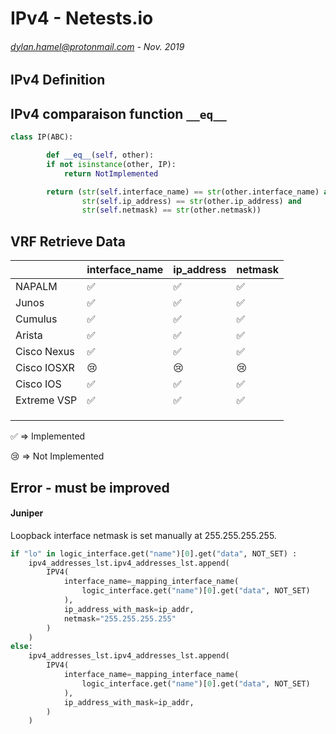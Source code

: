 # IPv4 - Netests.io
###### <dylan.hamel@protonmail.com> - Nov. 2019


## IPv4 Definition





## IPv4 comparaison function `__eq__`



```python
class IP(ABC):

		def __eq__(self, other):
        if not isinstance(other, IP):
            return NotImplemented

        return (str(self.interface_name) == str(other.interface_name) and
                str(self.ip_address) == str(other.ip_address) and
                str(self.netmask) == str(other.netmask))
```




## VRF Retrieve Data

|             | interface_name     | ip_address         | netmask            |
| ----------- | ------------------ | ------------------ | ------------------ |
| NAPALM      | :white_check_mark: | :white_check_mark: | :white_check_mark: |
| Junos       | :white_check_mark: | :white_check_mark: | :white_check_mark: |
| Cumulus     | :white_check_mark: | :white_check_mark: | :white_check_mark: |
| Arista      | :white_check_mark: | :white_check_mark: | :white_check_mark: |
| Cisco Nexus | :white_check_mark: | :white_check_mark: | :white_check_mark: |
| Cisco IOSXR | :cry:              | :cry:              | :cry:              |
| Cisco IOS   | :white_check_mark: | :white_check_mark: | :white_check_mark: |
| Extreme VSP | :white_check_mark: | :white_check_mark: | :white_check_mark: |
|             |                    |                    |                    |
|             |                    |                    |                    |
|             |                    |                    |                    |

:white_check_mark: => Implemented​

:cry: => Not Implemented





## Error - must be improved

#### Juniper

Loopback interface netmask is set manually at 255.255.255.255.

```python
if "lo" in logic_interface.get("name")[0].get("data", NOT_SET) :
	ipv4_addresses_lst.ipv4_addresses_lst.append(
		IPV4(
            interface_name=_mapping_interface_name(
            	logic_interface.get("name")[0].get("data", NOT_SET)
            ),
			ip_address_with_mask=ip_addr,
			netmask="255.255.255.255"
		)
	)
else:
    ipv4_addresses_lst.ipv4_addresses_lst.append(
        IPV4(
            interface_name=_mapping_interface_name(
            	logic_interface.get("name")[0].get("data", NOT_SET)
            ),
            ip_address_with_mask=ip_addr,
        )
    )
```

